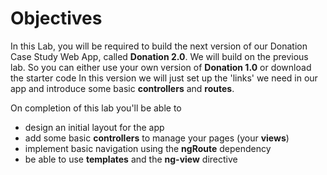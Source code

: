 
# Objectives

In this Lab, you will be required to build the next version of our Donation Case Study Web App, called **Donation 2.0**.  We will build on the previous lab. So you can either use your own version of **Donation 1.0** or download the starter code  In this version we will just set up the 'links' we need in our app and introduce some basic **controllers** and **routes**.  

On completion of this lab you'll be able to

* design an initial layout for the app
* add some basic **controllers** to manage your pages (your **views**)
* implement basic navigation using the **ngRoute** dependency
* be able to use **templates** and the **ng-view** directive


